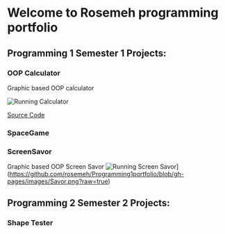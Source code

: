 # Welcome to Rosemeh programming portfolio 

## Programming 1 Semester 1 Projects: 

### OOP Calculator 
Graphic based OOP calculator

![Running Calculator](https://github.com/rosemeh/Programming1portfolio/blob/gh-pages/images/Calc.png?raw=true)

[Source Code](https://github.com/rosemeh/Programming1portfolio/tree/gh-pages/src/Calculator) 

### SpaceGame

### ScreenSavor
Graphic based OOP Screen Savor
![Running Screen Savor]([)](https://github.com/rosemeh/Programming1portfolio/blob/gh-pages/images/Savor.png?raw=true)
## Programming 2 Semester 2 Projects:

### Shape Tester
